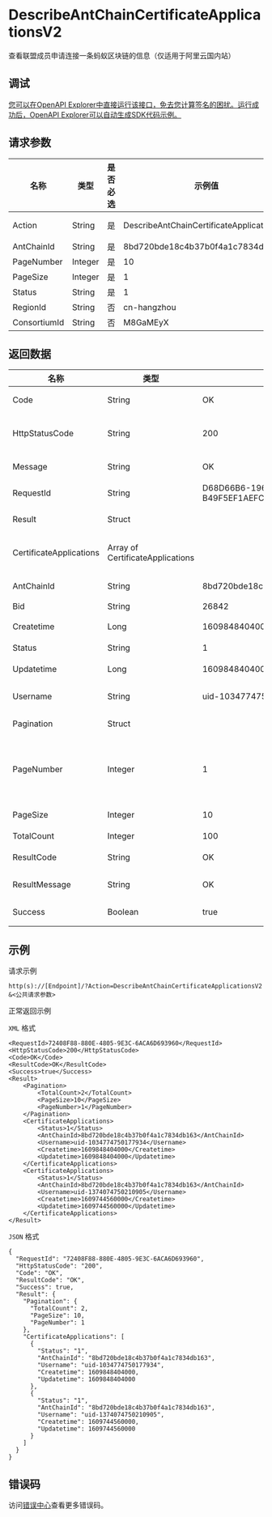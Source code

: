 # DescribeAntChainCertificateApplicationsV2

查看联盟成员申请连接一条蚂蚁区块链的信息（仅适用于阿里云国内站）

## 调试

[您可以在OpenAPI Explorer中直接运行该接口，免去您计算签名的困扰。运行成功后，OpenAPI Explorer可以自动生成SDK代码示例。](https://api.aliyun.com/#product=Baas&api=DescribeAntChainCertificateApplicationsV2&type=RPC&version=2018-12-21)

## 请求参数

|名称|类型|是否必选|示例值|描述|
|--|--|----|---|--|
|Action|String|是|DescribeAntChainCertificateApplicationsV2|系统规定参数。取值：DescribeAntChainCertificateApplicationsV2。 |
|AntChainId|String|是|8bd720bde18c4b37b0f4a1c7834db163|区块链ID |
|PageNumber|Integer|是|10|页面编号，从1开始 |
|PageSize|Integer|是|1|每页数量 |
|Status|String|是|1|状态 |
|RegionId|String|否|cn-hangzhou|地域ID，限制cn-hangzhou |
|ConsortiumId|String|否|M8GaMEyX|联盟ID |

## 返回数据

|名称|类型|示例值|描述|
|--|--|---|--|
|Code|String|OK|返回码 |
|HttpStatusCode|String|200|请求返回码 |
|Message|String|OK|请求消息 |
|RequestId|String|D68D66B6-1964-4073-8714-B49F5EF1AEFC|请求ID |
|Result|Struct| |请求结果 |
|CertificateApplications|Array of CertificateApplications| |证书申请信息 |
|AntChainId|String|8bd720bde18c4b37b0f4a1c7834db163|区块链ID |
|Bid|String|26842|Bid |
|Createtime|Long|1609848404000|创建时间 |
|Status|String|1|状态 |
|Updatetime|Long|1609848404000|更新时间 |
|Username|String|uid-1034774750177934|账户名 |
|Pagination|Struct| |分页信息 |
|PageNumber|Integer|1|页面编号，从1开始 |
|PageSize|Integer|10|每页数量 |
|TotalCount|Integer|100|总数 |
|ResultCode|String|OK|结果码 |
|ResultMessage|String|OK|结果消息 |
|Success|Boolean|true|结果状态 |

## 示例

请求示例

```
http(s)://[Endpoint]/?Action=DescribeAntChainCertificateApplicationsV2
&<公共请求参数>
```

正常返回示例

`XML` 格式

```
<RequestId>72408F88-880E-4805-9E3C-6ACA6D693960</RequestId>
<HttpStatusCode>200</HttpStatusCode>
<Code>OK</Code>
<ResultCode>OK</ResultCode>
<Success>true</Success>
<Result>
    <Pagination>
        <TotalCount>2</TotalCount>
        <PageSize>10</PageSize>
        <PageNumber>1</PageNumber>
    </Pagination>
    <CertificateApplications>
        <Status>1</Status>
        <AntChainId>8bd720bde18c4b37b0f4a1c7834db163</AntChainId>
        <Username>uid-1034774750177934</Username>
        <Createtime>1609848404000</Createtime>
        <Updatetime>1609848404000</Updatetime>
    </CertificateApplications>
    <CertificateApplications>
        <Status>1</Status>
        <AntChainId>8bd720bde18c4b37b0f4a1c7834db163</AntChainId>
        <Username>uid-1374074750210905</Username>
        <Createtime>1609744560000</Createtime>
        <Updatetime>1609744560000</Updatetime>
    </CertificateApplications>
</Result>
```

`JSON` 格式

```
{
  "RequestId": "72408F88-880E-4805-9E3C-6ACA6D693960",
  "HttpStatusCode": "200",
  "Code": "OK",
  "ResultCode": "OK",
  "Success": true,
  "Result": {
    "Pagination": {
      "TotalCount": 2,
      "PageSize": 10,
      "PageNumber": 1
    },
    "CertificateApplications": [
      {
        "Status": "1",
        "AntChainId": "8bd720bde18c4b37b0f4a1c7834db163",
        "Username": "uid-1034774750177934",
        "Createtime": 1609848404000,
        "Updatetime": 1609848404000
      },
      {
        "Status": "1",
        "AntChainId": "8bd720bde18c4b37b0f4a1c7834db163",
        "Username": "uid-1374074750210905",
        "Createtime": 1609744560000,
        "Updatetime": 1609744560000
      }
    ]
  }
}
```

## 错误码

访问[错误中心](https://error-center.aliyun.com/status/product/Baas)查看更多错误码。

